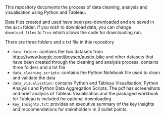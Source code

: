 This repository documents the process of data cleaning, analysis and visualisation using Python and Tableau. 

Data files created and used have been pre-downloaded and are saved in the `data` folder. 
If you wish to download data, you can change `download_files` to `True` which allows the code for downloading run.

There are three folders and a txt file in this repository
- `data folder`: contains the two datasets from https://www.kaggle.com/jboysen/austin-bike and other datasets that have been created through the cleaning and analysis process. 
contains three folders and a txt file
- `data_cleaning_scripts`: contains the Python Notebook file used to clean and validate the data
- `data_visualisation`: contains Python and Tableau Visualisation, Python Analysis and Python Data Aggregation Scripts. The pdf has screenshots and brief analysis of Tableau Visualisation and the packaged workbook for Tableau is included for optional downloading
- `Key_Insights.txt`: provides an executive summary of the key insights and reccomendations for stakeholders in 3 bullet points.
